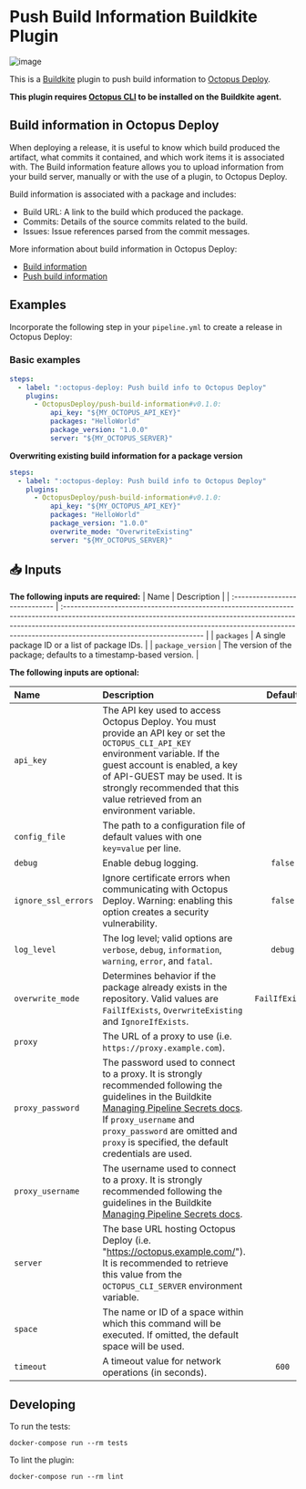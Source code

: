 # Push Build Information Buildkite Plugin

![image](https://user-images.githubusercontent.com/71493/153728135-2c803276-3dfe-4a9d-899d-2ca9dcc05cce.png)

This is a [Buildkite](https://buildkite.com/) plugin to push build information to [Octopus Deploy](https://octopus.com/). 

**This plugin requires [Octopus CLI](https://octopus.com/downloads/octopuscli) to be installed on the Buildkite agent.**

## Build information in Octopus Deploy

When deploying a release, it is useful to know which build produced the artifact, what commits it contained, and which work items it is associated with. The Build information feature allows you to upload information from your build server, manually or with the use of a plugin, to Octopus Deploy.

Build information is associated with a package and includes:

- Build URL: A link to the build which produced the package.
- Commits: Details of the source commits related to the build.
- Issues: Issue references parsed from the commit messages.

More information about build information in Octopus Deploy:

- [Build information](https://octopus.com/docs/packaging-applications/build-servers/build-information)
- [Push build information](https://octopus.com/docs/octopus-rest-api/octopus-cli/build-information)

## Examples

Incorporate the following step in your `pipeline.yml` to create a release in Octopus Deploy:

### Basic examples

```yml
steps:
  - label: ":octopus-deploy: Push build info to Octopus Deploy"
    plugins: 
      - OctopusDeploy/push-build-information#v0.1.0:
          api_key: "${MY_OCTOPUS_API_KEY}"
          packages: "HelloWorld"
          package_version: "1.0.0"
          server: "${MY_OCTOPUS_SERVER}"
```

**Overwriting existing build information for a package version**

```yml
steps:
  - label: ":octopus-deploy: Push build info to Octopus Deploy"
    plugins: 
      - OctopusDeploy/push-build-information#v0.1.0:
          api_key: "${MY_OCTOPUS_API_KEY}"
          packages: "HelloWorld"
          package_version: "1.0.0"
          overwrite_mode: "OverwriteExisting"
          server: "${MY_OCTOPUS_SERVER}"
```

## 📥 Inputs

**The following inputs are required:**
| Name                           | Description                                                                                                                                                                                                                                                                       |
| :----------------------------- | :-------------------------------------------------------------------------------------------------------------------------------------------------------------------------------------------------------------------------------------------------------------------------------- |
| `packages`                     | A single package ID or a list of package IDs.                                                                                           |
| `package_version`              | The version of the package; defaults to a timestamp-based version.                                                                                                                                                                       |

**The following inputs are optional:**

| Name                           | Description                                                                                                                                                                                                                                                          |  Default   |
| :----------------------------- | :------------------------------------------------------------------------------------------------------------------------------------------------------------------------------------------------------------------------------------------------------------------- | :--------: |
| `api_key`                      | The API key used to access Octopus Deploy. You must provide an API key or set the `OCTOPUS_CLI_API_KEY` environment variable. If the guest account is enabled, a key of API-GUEST may be used. It is strongly recommended that this value retrieved from an environment variable.
| `config_file`                  | The path to a configuration file of default values with one `key=value` per line.                                                                                                                                                                                    |            |
| `debug`                        | Enable debug logging.                                                                                                                                                                                                                                                |  `false`   |
| `ignore_ssl_errors`            | Ignore certificate errors when communicating with Octopus Deploy. Warning: enabling this option creates a security vulnerability.                                                                                                                                    |  `false`   |
| `log_level`                    | The log level; valid options are `verbose`, `debug`, `information`, `warning`, `error`, and `fatal`.                                                                                                                                                                 |  `debug`   |
| `overwrite_mode`               | Determines behavior if the package already exists in the repository. Valid values are `FailIfExists`, `OverwriteExisting` and `IgnoreIfExists`.                                                                                                                                                                                                        | `FailIfExists` |
| `proxy`                        | The URL of a proxy to use (i.e. `https://proxy.example.com`).                                                                                                                                                                                                        |            |
| `proxy_password`               | The password used to connect to a proxy. It is strongly recommended following the guidelines in the Buildkite [Managing Pipeline Secrets docs](https://buildkite.com/docs/pipelines/secrets). If `proxy_username` and `proxy_password` are omitted and `proxy` is specified, the default credentials are used.                                    |            |
| `proxy_username`               | The username used to connect to a proxy. It is strongly recommended following the guidelines in the Buildkite [Managing Pipeline Secrets docs](https://buildkite.com/docs/pipelines/secrets).                                                                                                                                                     |            |
| `server`                       | The base URL hosting Octopus Deploy (i.e. "https://octopus.example.com/"). It is recommended to retrieve this value from the `OCTOPUS_CLI_SERVER` environment variable.                                                                                                                                                    |            |
| `space`                        | The name or ID of a space within which this command will be executed. If omitted, the default space will be used.                                                                                                                                                    |            |
| `timeout`                      | A timeout value for network operations (in seconds).                                                                                                                                                                                                                 |   `600`    |

## Developing

To run the tests:

```shell
docker-compose run --rm tests
```

To lint the plugin:

```shell
docker-compose run --rm lint
```
